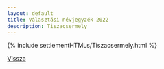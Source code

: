 ```yaml
---
layout: default
title: Választási névjegyzék 2022
description: Tiszacsermely
---
```


{% include settlementHTMLs/Tiszacsermely.html %}

[Vissza](./)